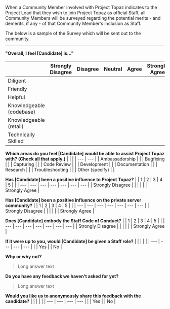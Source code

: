 When a Community Member involved with Project Topaz indicates to the Project Lead that they wish to join Project Topaz as official Staff, all Community Members will be surveyed regarding the potential merits - and demerits, if any - of that Community Member's inclusion as Staff.

The below is a sample of the Survey which will be sent out to the community.

***

**"Overall, I feel [Candidate] is..."**

| | Strongly Disagree | Disagree | Neutral | Agree | Strongly Agree |
| --- | --- | --- | --- | --- | --- |
|Diligent | | | | | |
|Friendly | | | | | |
|Helpful | | | | | |
|Knowledgeable (codebase) | | | | | |
|Knowledgeable (retail) | | | | | |
|Technically Skilled | | | | | |

**Which areas do you feel [Candidate] would be able to assist Project Topaz with? (Check all that apply.)**
| | |
| --- | --- |
| Ambassadorship | |
| Bugfixing | |
| Capturing | |
| Code Review | |
| Development | |
| Documentation | |
| Research | |
| Troubleshooting | |
| Other (specify) | |

**Has [Candidate] been a positive influence to Project Topaz?**
| | 1 | 2 | 3 | 4 | 5 | |
| --- | --- | --- | --- | --- | --- | --- |
| Strongly Disagree | | | | | | Strongly Agree |

**Has [Candidate] been a positive influence on the private server community?**
| | 1 | 2 | 3 | 4 | 5 | |
| --- | --- | --- | --- | --- | --- | --- |
| Strongly Disagree | | | | | | Strongly Agree |

**Does [Candidate] embody the Staff Code of Conduct?**
| | 1 | 2 | 3 | 4 | 5 | |
| --- | --- | --- | --- | --- | --- | --- |
| Strongly Disagree | | | | | | Strongly Agree |

**If it were up to you, would [Candidate] be given a Staff role?**
| | | | |
| --- | --- | --- | --- |
| | Yes | | No |

**Why or why not?**
> Long answer text

**Do you have any feedback we haven't asked for yet?**
> Long answer text

**Would you like us to anonymously share this feedback with the candidate?**
| | | | |
| --- | --- | --- | --- |
| | Yes | | No |